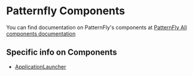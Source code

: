 # Patternfly Components

You can find documentation on PatternFly's components at [PatternFly All components documentation](https://www.patternfly.org/components/all-components)

## Specific info on Components

- [ApplicationLauncher](https://www.patternfly.org/components/menus/application-launcher)